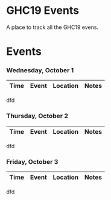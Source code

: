 # GHC19 Events

A place to track all the GHC19 evens.

# Events

### Wednesday, October 1
 Time  | Event              | Location | Notes |
---------| ----------------- | ---------| -----|
dfd

### Thursday, October 2
 Time  | Event              | Location | Notes |
---------| ----------------- | ---------| -----|
dfd

### Friday, October 3
 Time  | Event              | Location | Notes |
---------| ----------------- | ---------| -----|
dfd
